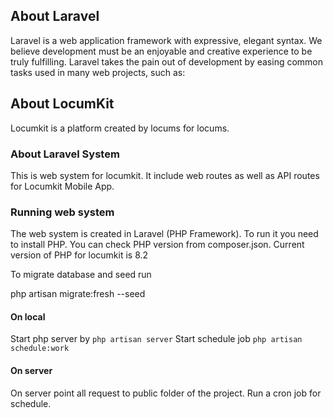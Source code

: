 ## About Laravel

Laravel is a web application framework with expressive, elegant syntax. We believe development must be an enjoyable and creative experience to be truly fulfilling. Laravel takes the pain out of development by easing common tasks used in many web projects, such as:

## About LocumKit

Locumkit is a platform created by locums for locums.

### About Laravel System

This is web system for locumkit. It include web routes as well as API routes for Locumkit Mobile App.

### Running web system

The web system is created in Laravel (PHP Framework). To run it you need to install PHP. You can check PHP version from composer.json. Current version of PHP for locumkit is 8.2

To migrate database and seed run

php artisan migrate:fresh --seed


#### On local

Start php server by `php artisan server` Start schedule job `php artisan schedule:work`

#### On server

On server point all request to public folder of the project. Run a cron job for schedule.

